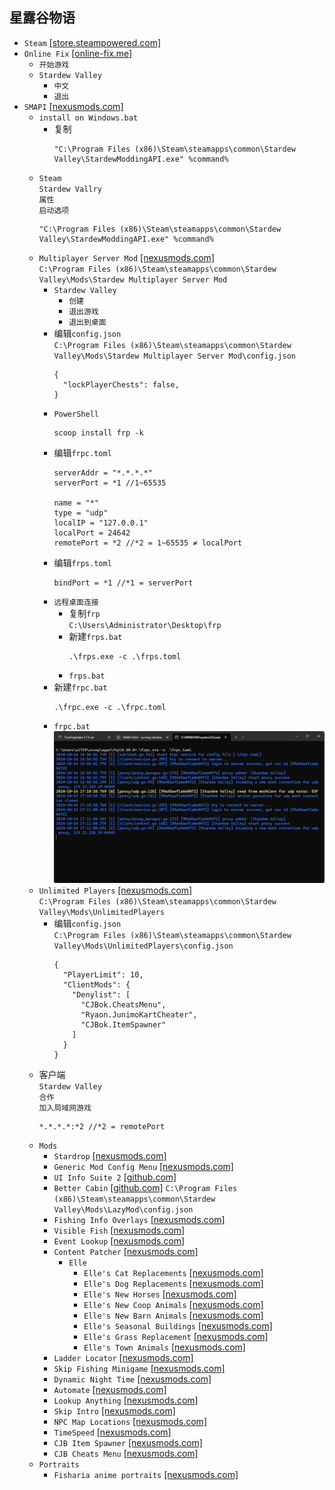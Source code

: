 ## 星露谷物语
* `Steam` [[store.steampowered.com]](https://store.steampowered.com/app/413150/Stardew_Valley/)
* `Online Fix` [[online-fix.me]](https://online-fix.me/games/sandbox/16274-stardew-valley-po-seti.html)
  * `开始游戏`
  * `Stardew Valley`
    * `中文`
    * `退出`
* `SMAPI` [[nexusmods.com]](https://www.nexusmods.com/stardewvalley/mods/2400)
  * `install on Windows.bat`
    * 复制
      ```
      "C:\Program Files (x86)\Steam\steamapps\common\Stardew Valley\StardewModdingAPI.exe" %command%
      ```
  * `Steam`  
`Stardew Vallry`  
`属性`  
`启动选项`
    ```
    "C:\Program Files (x86)\Steam\steamapps\common\Stardew Valley\StardewModdingAPI.exe" %command%
    ```
  * `Multiplayer Server Mod` [[nexusmods.com]](https://www.nexusmods.com/stardewvalley/mods/20659)  
`C:\Program Files (x86)\Steam\steamapps\common\Stardew Valley\Mods\Stardew Multiplayer Server Mod`
    * `Stardew Valley`
      * `创建`
      * `退出游戏`
      * `退出到桌面`
    * 编辑`config.json`  
`C:\Program Files (x86)\Steam\steamapps\common\Stardew Valley\Mods\Stardew Multiplayer Server Mod\config.json`
      ```
      {
        "lockPlayerChests": false,
      }
    * `PowerShell`
      ```
      scoop install frp -k
      ```
    * 编辑`frpc.toml`
      ```
      serverAddr = "*.*.*.*"
      serverPort = *1 //1~65535

      name = "*"
      type = "udp"
      localIP = "127.0.0.1"
      localPort = 24642
      remotePort = *2 //*2 = 1~65535 ≠ localPort
    * 编辑`frps.toml`
      ```
      bindPort = *1 //*1 = serverPort
      ```
    * `远程桌面连接`
      * 复制`frp`  
`C:\Users\Administrator\Desktop\frp`
      * 新建`frps.bat`
        ```
        .\frps.exe -c .\frps.toml
        ```
      * `frps.bat`
    * 新建`frpc.bat`
      ```
      .\frpc.exe -c .\frpc.toml
      ```
    * `frpc.bat`
      ![](/windows/games/repack/stardew%20valley/屏幕截图%202024-10-14%20171211.png)
  * `Unlimited Players` [[nexusmods.com]](https://www.nexusmods.com/stardewvalley/mods/2213)  
`C:\Program Files (x86)\Steam\steamapps\common\Stardew Valley\Mods\UnlimitedPlayers`
    * 编辑`config.json`  
`C:\Program Files (x86)\Steam\steamapps\common\Stardew Valley\Mods\UnlimitedPlayers\config.json`
      ```
      {
        "PlayerLimit": 10,
        "ClientMods": {
          "Denylist": [
            "CJBok.CheatsMenu",
            "Ryaon.JunimoKartCheater",
            "CJBok.ItemSpawner"
          ]
        }
      }
      ```
  * 客户端  
`Stardew Valley`  
`合作`  
`加入局域网游戏`
    ```
    *.*.*.*:*2 //*2 = remotePort
    ```
  * `Mods`
    * `Stardrop` [[nexusmods.com]](https://www.nexusmods.com/stardewvalley/mods/10455)
    * `Generic Mod Config Menu` [[nexusmods.com]](https://www.nexusmods.com/stardewvalley/mods/5098)
    * `UI Info Suite 2` [[github.com]](https://github.com/Annosz/UIInfoSuite2/releases)
    * `Better Cabin` [[github.com]](https://www.nexusmods.com/stardewvalley/mods/25368) 
`C:\Program Files (x86)\Steam\steamapps\common\Stardew Valley\Mods\LazyMod\config.json`
    * `Fishing Info Overlays` [[nexusmods.com]](https://www.nexusmods.com/stardewvalley/mods/8970)
    * `Visible Fish` [[nexusmods.com]](https://www.nexusmods.com/stardewvalley/mods/8897)
    * `Event Lookup` [[nexusmods.com]](https://www.nexusmods.com/stardewvalley/mods/8505)
    * `Content Patcher` [[nexusmods.com]](https://www.nexusmods.com/stardewvalley/mods/1915)
      * `Elle`
        * `Elle's Cat Replacements` [[nexusmods.com]](https://www.nexusmods.com/stardewvalley/mods/3872)
        * `Elle's Dog Replacements` [[nexusmods.com]](https://www.nexusmods.com/stardewvalley/mods/3871)
        * `Elle's New Horses` [[nexusmods.com]](https://www.nexusmods.com/stardewvalley/mods/3169)
        * `Elle's New Coop Animals` [[nexusmods.com]](https://www.nexusmods.com/stardewvalley/mods/3168)
        * `Elle's New Barn Animals` [[nexusmods.com]](https://www.nexusmods.com/stardewvalley/mods/3167)
        * `Elle's Seasonal Buildings` [[nexusmods.com]](https://www.nexusmods.com/stardewvalley/mods/1993)
        * `Elle's Grass Replacement` [[nexusmods.com]](https://www.nexusmods.com/stardewvalley/mods/1967)
        * `Elle's Town Animals` [[nexusmods.com]](https://www.nexusmods.com/stardewvalley/mods/1965)
    * `Ladder Locator` [[nexusmods.com]](https://www.nexusmods.com/stardewvalley/mods/3094)
    * `Skip Fishing Minigame` [[nexusmods.com]](https://www.nexusmods.com/stardewvalley/mods/2697)
    * `Dynamic Night Time` [[nexusmods.com]](https://www.nexusmods.com/stardewvalley/mods/2072)
    * `Automate` [[nexusmods.com]](https://www.nexusmods.com/stardewvalley/mods/1063)
    * `Lookup Anything` [[nexusmods.com]](https://www.nexusmods.com/stardewvalley/mods/541)
    * `Skip Intro` [[nexusmods.com]](https://www.nexusmods.com/stardewvalley/mods/533)
    * `NPC Map Locations` [[nexusmods.com]](https://www.nexusmods.com/stardewvalley/mods/239)
    * `TimeSpeed` [[nexusmods.com]](https://www.nexusmods.com/stardewvalley/mods/169)
    * `CJB Item Spawner` [[nexusmods.com]](https://www.nexusmods.com/stardewvalley/mods/93)
    * `CJB Cheats Menu` [[nexusmods.com]](https://www.nexusmods.com/stardewvalley/mods/4)
  * `Portraits`
    * `Fisharia anime portraits` [[nexusmods.com]](https://www.nexusmods.com/stardewvalley/mods/10442)